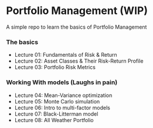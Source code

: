 # Portfolio Management (WIP)
A simple repo to learn the basics of Portfolio Management

### The basics 
- Lecture 01: Fundamentals of Risk & Return
- Lecture 02: Asset Classes & Their Risk-Return Profile
- Lecture 03: Portfolio Risk Metrics

### Working With models (Laughs in pain) 
- Lecture 04: Mean-Variance optimization 
- Lecture 05: Monte Carlo simulation 
- Lecture 06: Intro to multi-factor models 
- Lecture 07: Black-Litterman model 
- Lecture 08: All Weather Portfolio




